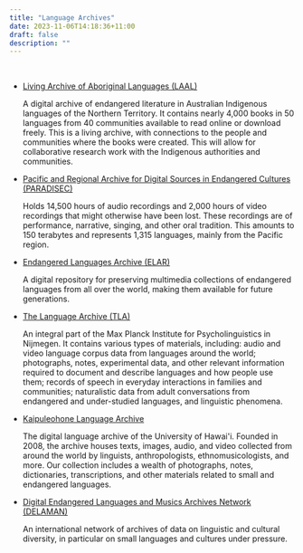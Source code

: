 ```yaml
---
title: "Language Archives"
date: 2023-11-06T14:18:36+11:00
draft: false
description: ""
---
```


<br>

- [Living Archive of Aboriginal Languages (LAAL)](https://livingarchive.cdu.edu.au/)
  
  A digital archive of endangered literature in Australian Indigenous languages of the Northern Territory. It contains nearly 4,000 books in 50 languages from 40 communities available to read online or download freely. This is a living archive, with connections to the people and communities where the books were created. This will allow for collaborative research work with the Indigenous authorities and communities.

- [Pacific and Regional Archive for Digital Sources in Endangered Cultures (PARADISEC)](https://www.paradisec.org.au/)

  Holds 14,500 hours of audio recordings and 2,000 hours of video recordings that might otherwise have been lost. These recordings are of performance, narrative, singing, and other oral tradition. This amounts to 150 terabytes and represents 1,315 languages, mainly from the Pacific region.

- [Endangered Languages Archive (ELAR)](https://www.elararchive.org/)

  A digital repository for preserving multimedia collections of endangered languages from all over the world, making them available for future generations.

- [The Language Archive (TLA)](https://archive.mpi.nl/tla/)

  An integral part of the Max Planck Institute for Psycholinguistics in Nijmegen. It contains various types of materials, including: audio and video language corpus data from languages around the world; photographs, notes, experimental data, and other relevant information required to document and describe languages and how people use them; records of speech in everyday interactions in families and communities; naturalistic data from adult conversations from endangered and under-studied languages, and linguistic phenomena.

- [Kaipuleohone Language Archive](http://ling.hawaii.edu/kaipuleohone-language-archive/)

  The digital language archive of the University of Hawai'i. Founded in 2008, the archive houses texts, images, audio, and video collected from around the world by linguists, anthropologists, ethnomusicologists, and more. Our collection includes a wealth of photographs, notes, dictionaries, transcriptions, and other materials related to small and endangered languages.

- [Digital Endangered Languages and Musics Archives Network (DELAMAN)](https://www.delaman.org/)

  An international network of archives of data on linguistic and cultural diversity, in particular on small languages and cultures under pressure.